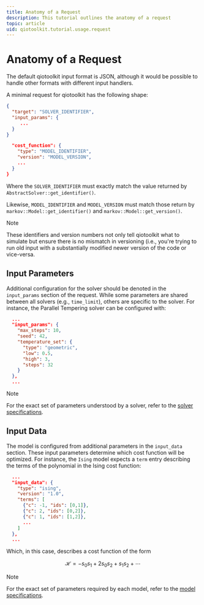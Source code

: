 ```yaml
---
title: Anatomy of a Request
description: This tutorial outlines the anatomy of a request
topic: article
uid: qiotoolkit.tutorial.usage.request
---
```


Anatomy of a Request
====================

The default qiotoolkit input format is JSON, although it would be possible to handle
other formats with different input handlers.

A minimal request for qiotoolkit has the following shape:

```json
{
  "target": "SOLVER_IDENTIFIER",
  "input_params": {
     ...
  }
}
```

```json
  "cost_function": {
    "type": "MODEL_IDENTIFIER",
    "version": "MODEL_VERSION",
    ...
  }
}
```

Where the `SOLVER_IDENTIFIER` must exactly match the
value returned by `AbstractSolver::get_identifier()`.

Likewise, `MODEL_IDENTIFIER` and `MODEL_VERSION` must match those 
return by `markov::Model::get_identifier()` and `markov::Model::get_version()`.

> [!NOTE]
> These identifiers and version numbers not only tell qiotoolkit what to simulate
> but ensure there is no mismatch in versioning (i.e., you're trying to run old
> input with a substantially modified newer version of the code or vice-versa.

## Input Parameters

Additional configuration for the solver should be denoted in the `input_params`
section of the request. While some parameters are shared between all solvers
(e.g., `time_limit`), others are specific to the solver. For instance, the
Parallel Tempering solver can be configured with:

```json
  ...
  "input_params": {
    "max_steps": 10,
    "seed": 42,
    "temperature_set": {
      "type": "geometric",
      "low": 0.5,
      "high": 3,
      "steps": 32
    }
  },
  ...
```

> [!NOTE]
> For the exact set of parameters understood by a solver, refer to the [solver
> specifications](../spec/request/solver/index.md).

## Input Data

The model is configured from additional parameters in the `input_data` section.
These input parameters determine which cost function will be optimized. For
instance, the `Ising` model expects a `term` entry describing the terms of the
polynomial in the Ising cost function:

```json
  ...
  "input_data": {
    "type": "ising",
    "version": "1.0",
    "terms": [
      {"c": -1, "ids": [0,1]},
      {"c": 2, "ids": [0,2]},
      {"c": 1, "ids": [1,2]},
      ...
    ]
  },
  ...
```

Which, in this case, describes a cost function of the form

```math
  \mathcal{H} = -s_0s_1 + 2s_0s_2 + s_1s_2 + \cdots
```

> [!NOTE]
> For the exact set of parameters required by each model, refer to the [model
> specifications](../spec/request/model/index.md).
